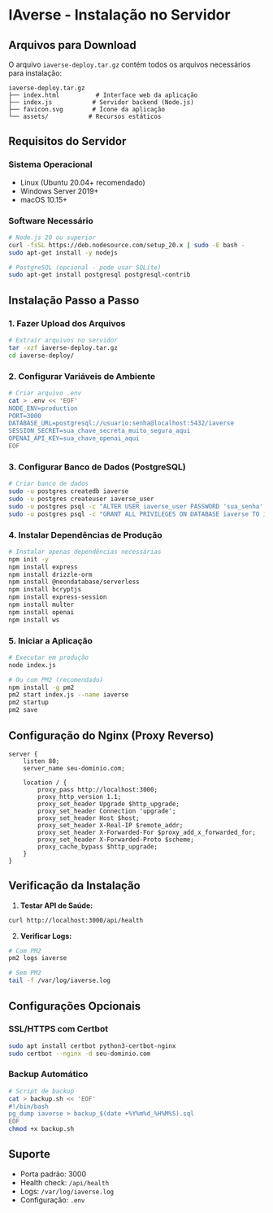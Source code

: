 # IAverse - Instalação no Servidor

## Arquivos para Download

O arquivo `iaverse-deploy.tar.gz` contém todos os arquivos necessários para instalação:

```
iaverse-deploy.tar.gz
├── index.html          # Interface web da aplicação
├── index.js           # Servidor backend (Node.js)
├── favicon.svg        # Ícone da aplicação
└── assets/           # Recursos estáticos
```

## Requisitos do Servidor

### Sistema Operacional
- Linux (Ubuntu 20.04+ recomendado)
- Windows Server 2019+
- macOS 10.15+

### Software Necessário
```bash
# Node.js 20 ou superior
curl -fsSL https://deb.nodesource.com/setup_20.x | sudo -E bash -
sudo apt-get install -y nodejs

# PostgreSQL (opcional - pode usar SQLite)
sudo apt-get install postgresql postgresql-contrib
```

## Instalação Passo a Passo

### 1. Fazer Upload dos Arquivos
```bash
# Extrair arquivos no servidor
tar -xzf iaverse-deploy.tar.gz
cd iaverse-deploy/
```

### 2. Configurar Variáveis de Ambiente
```bash
# Criar arquivo .env
cat > .env << 'EOF'
NODE_ENV=production
PORT=3000
DATABASE_URL=postgresql://usuario:senha@localhost:5432/iaverse
SESSION_SECRET=sua_chave_secreta_muito_segura_aqui
OPENAI_API_KEY=sua_chave_openai_aqui
EOF
```

### 3. Configurar Banco de Dados (PostgreSQL)
```bash
# Criar banco de dados
sudo -u postgres createdb iaverse
sudo -u postgres createuser iaverse_user
sudo -u postgres psql -c "ALTER USER iaverse_user PASSWORD 'sua_senha';"
sudo -u postgres psql -c "GRANT ALL PRIVILEGES ON DATABASE iaverse TO iaverse_user;"
```

### 4. Instalar Dependências de Produção
```bash
# Instalar apenas dependências necessárias
npm init -y
npm install express
npm install drizzle-orm
npm install @neondatabase/serverless
npm install bcryptjs
npm install express-session
npm install multer
npm install openai
npm install ws
```

### 5. Iniciar a Aplicação
```bash
# Executar em produção
node index.js

# Ou com PM2 (recomendado)
npm install -g pm2
pm2 start index.js --name iaverse
pm2 startup
pm2 save
```

## Configuração do Nginx (Proxy Reverso)

```nginx
server {
    listen 80;
    server_name seu-dominio.com;
    
    location / {
        proxy_pass http://localhost:3000;
        proxy_http_version 1.1;
        proxy_set_header Upgrade $http_upgrade;
        proxy_set_header Connection 'upgrade';
        proxy_set_header Host $host;
        proxy_set_header X-Real-IP $remote_addr;
        proxy_set_header X-Forwarded-For $proxy_add_x_forwarded_for;
        proxy_set_header X-Forwarded-Proto $scheme;
        proxy_cache_bypass $http_upgrade;
    }
}
```

## Verificação da Instalação

1. **Testar API de Saúde:**
```bash
curl http://localhost:3000/api/health
```

2. **Verificar Logs:**
```bash
# Com PM2
pm2 logs iaverse

# Sem PM2
tail -f /var/log/iaverse.log
```

## Configurações Opcionais

### SSL/HTTPS com Certbot
```bash
sudo apt install certbot python3-certbot-nginx
sudo certbot --nginx -d seu-dominio.com
```

### Backup Automático
```bash
# Script de backup
cat > backup.sh << 'EOF'
#!/bin/bash
pg_dump iaverse > backup_$(date +%Y%m%d_%H%M%S).sql
EOF
chmod +x backup.sh
```

## Suporte

- Porta padrão: 3000
- Health check: `/api/health`
- Logs: `/var/log/iaverse.log`
- Configuração: `.env`